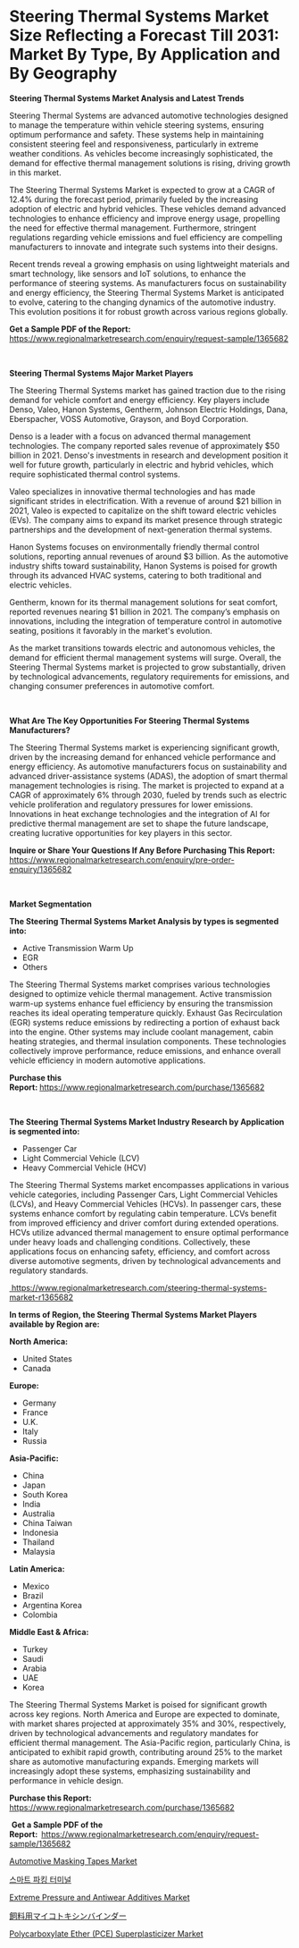 <p><h1>Steering Thermal Systems Market Size Reflecting a Forecast Till 2031: Market By Type, By Application and By Geography</h1></p><p><strong>Steering Thermal Systems Market Analysis and Latest Trends</strong></p>
<p><p>Steering Thermal Systems are advanced automotive technologies designed to manage the temperature within vehicle steering systems, ensuring optimum performance and safety. These systems help in maintaining consistent steering feel and responsiveness, particularly in extreme weather conditions. As vehicles become increasingly sophisticated, the demand for effective thermal management solutions is rising, driving growth in this market.</p><p>The Steering Thermal Systems Market is expected to grow at a CAGR of 12.4% during the forecast period, primarily fueled by the increasing adoption of electric and hybrid vehicles. These vehicles demand advanced technologies to enhance efficiency and improve energy usage, propelling the need for effective thermal management. Furthermore, stringent regulations regarding vehicle emissions and fuel efficiency are compelling manufacturers to innovate and integrate such systems into their designs. </p><p>Recent trends reveal a growing emphasis on using lightweight materials and smart technology, like sensors and IoT solutions, to enhance the performance of steering systems. As manufacturers focus on sustainability and energy efficiency, the Steering Thermal Systems Market is anticipated to evolve, catering to the changing dynamics of the automotive industry. This evolution positions it for robust growth across various regions globally.</p></p>
<p><strong>Get a Sample PDF of the Report:&nbsp;</strong> <a href="https://www.regionalmarketresearch.com/enquiry/request-sample/1365682">https://www.regionalmarketresearch.com/enquiry/request-sample/1365682</a></p>
<p>&nbsp;</p>
<p><strong>Steering Thermal Systems Major Market Players</strong></p>
<p><p>The Steering Thermal Systems market has gained traction due to the rising demand for vehicle comfort and energy efficiency. Key players include Denso, Valeo, Hanon Systems, Gentherm, Johnson Electric Holdings, Dana, Eberspacher, VOSS Automotive, Grayson, and Boyd Corporation.</p><p>Denso is a leader with a focus on advanced thermal management technologies. The company reported sales revenue of approximately $50 billion in 2021. Denso's investments in research and development position it well for future growth, particularly in electric and hybrid vehicles, which require sophisticated thermal control systems.</p><p>Valeo specializes in innovative thermal technologies and has made significant strides in electrification. With a revenue of around $21 billion in 2021, Valeo is expected to capitalize on the shift toward electric vehicles (EVs). The company aims to expand its market presence through strategic partnerships and the development of next-generation thermal systems.</p><p>Hanon Systems focuses on environmentally friendly thermal control solutions, reporting annual revenues of around $3 billion. As the automotive industry shifts toward sustainability, Hanon Systems is poised for growth through its advanced HVAC systems, catering to both traditional and electric vehicles.</p><p>Gentherm, known for its thermal management solutions for seat comfort, reported revenues nearing $1 billion in 2021. The company’s emphasis on innovations, including the integration of temperature control in automotive seating, positions it favorably in the market's evolution.</p><p>As the market transitions towards electric and autonomous vehicles, the demand for efficient thermal management systems will surge. Overall, the Steering Thermal Systems market is projected to grow substantially, driven by technological advancements, regulatory requirements for emissions, and changing consumer preferences in automotive comfort.</p></p>
<p>&nbsp;</p>
<p><strong>What Are The Key Opportunities For Steering Thermal Systems Manufacturers?</strong></p>
<p><p>The Steering Thermal Systems market is experiencing significant growth, driven by the increasing demand for enhanced vehicle performance and energy efficiency. As automotive manufacturers focus on sustainability and advanced driver-assistance systems (ADAS), the adoption of smart thermal management technologies is rising. The market is projected to expand at a CAGR of approximately 6% through 2030, fueled by trends such as electric vehicle proliferation and regulatory pressures for lower emissions. Innovations in heat exchange technologies and the integration of AI for predictive thermal management are set to shape the future landscape, creating lucrative opportunities for key players in this sector.</p></p>
<p><strong>Inquire or Share Your Questions If Any Before Purchasing This Report:</strong> <a href="https://www.regionalmarketresearch.com/enquiry/pre-order-enquiry/1365682">https://www.regionalmarketresearch.com/enquiry/pre-order-enquiry/1365682</a></p>
<p>&nbsp;</p>
<p><strong>Market Segmentation</strong></p>
<p><strong>The Steering Thermal Systems Market Analysis by types is segmented into:</strong></p>
<p><ul><li>Active Transmission Warm Up</li><li>EGR</li><li>Others</li></ul></p>
<p><p>The Steering Thermal Systems market comprises various technologies designed to optimize vehicle thermal management. Active transmission warm-up systems enhance fuel efficiency by ensuring the transmission reaches its ideal operating temperature quickly. Exhaust Gas Recirculation (EGR) systems reduce emissions by redirecting a portion of exhaust back into the engine. Other systems may include coolant management, cabin heating strategies, and thermal insulation components. These technologies collectively improve performance, reduce emissions, and enhance overall vehicle efficiency in modern automotive applications.</p></p>
<p><strong>Purchase this Report:&nbsp;</strong><a href="https://www.regionalmarketresearch.com/purchase/1365682">https://www.regionalmarketresearch.com/purchase/1365682</a></p>
<p>&nbsp;</p>
<p><strong>The Steering Thermal Systems Market Industry Research by Application is segmented into:</strong></p>
<p><ul><li>Passenger Car</li><li>Light Commercial Vehicle (LCV)</li><li>Heavy Commercial Vehicle (HCV)</li></ul></p>
<p><p>The Steering Thermal Systems market encompasses applications in various vehicle categories, including Passenger Cars, Light Commercial Vehicles (LCVs), and Heavy Commercial Vehicles (HCVs). In passenger cars, these systems enhance comfort by regulating cabin temperature. LCVs benefit from improved efficiency and driver comfort during extended operations. HCVs utilize advanced thermal management to ensure optimal performance under heavy loads and challenging conditions. Collectively, these applications focus on enhancing safety, efficiency, and comfort across diverse automotive segments, driven by technological advancements and regulatory standards.</p></p>
<p><a href="https://www.regionalmarketresearch.com/steering-thermal-systems-market-r1365682">&nbsp;https://www.regionalmarketresearch.com/steering-thermal-systems-market-r1365682</a></p>
<p><strong>In terms of Region, the Steering Thermal Systems Market Players available by Region are:</strong></p>
<p>
    <p> <strong> North America: </strong>
        <ul>
            <li>United States</li>
            <li>Canada</li>
        </ul>
        </p> 
    <p> <strong> Europe: </strong>
        <ul>
            <li>Germany</li>
            <li>France</li>
            <li>U.K.</li>
            <li>Italy</li>
            <li>Russia</li>
        </ul>
        </p> 
    <p> <strong> Asia-Pacific: </strong>
        <ul>
            <li>China</li>
            <li>Japan</li>
            <li>South Korea</li>
            <li>India</li>
            <li>Australia</li>
            <li>China Taiwan</li>
            <li>Indonesia</li>
            <li>Thailand</li>
            <li>Malaysia</li>
        </ul>
        </p> 
    <p> <strong> Latin America: </strong>
        <ul>
            <li>Mexico</li>
            <li>Brazil</li>
            <li>Argentina Korea</li>
            <li>Colombia</li>
        </ul>
        </p> 
    <p> <strong> Middle East & Africa: </strong>
        <ul>
            <li>Turkey</li>
            <li>Saudi</li>
            <li>Arabia</li>
            <li>UAE</li>
            <li>Korea</li>
        </ul>
    </p>
    </p>
<p><p>The Steering Thermal Systems Market is poised for significant growth across key regions. North America and Europe are expected to dominate, with market shares projected at approximately 35% and 30%, respectively, driven by technological advancements and regulatory mandates for efficient thermal management. The Asia-Pacific region, particularly China, is anticipated to exhibit rapid growth, contributing around 25% to the market share as automotive manufacturing expands. Emerging markets will increasingly adopt these systems, emphasizing sustainability and performance in vehicle design.</p></p>
<p><strong>Purchase this Report: </strong><a href="https://www.regionalmarketresearch.com/purchase/1365682">https://www.regionalmarketresearch.com/purchase/1365682</a></p>
<p>&nbsp;<strong>Get a Sample PDF of the Report:&nbsp;&nbsp;</strong><a href="https://www.regionalmarketresearch.com/enquiry/request-sample/1365682">https://www.regionalmarketresearch.com/enquiry/request-sample/1365682</a></p>
<p><strong></strong></p>
<p><p><a href="https://github.com/MariaWashington76/Market-Research-Report-List-1/blob/main/automotive-masking-tapes-market.md">Automotive Masking Tapes Market</a></p><p><a href="https://medium.com/@ixknzplk81/%EA%B8%80%EB%A1%9C%EB%B2%8C-%EC%8A%A4%EB%A7%88%ED%8A%B8-%EC%A3%BC%EC%B0%A8-%ED%84%B0%EB%AF%B8%EB%84%90-%EC%8B%9C%EC%9E%A5%EC%9D%80-2024%EB%85%84%EB%B6%80%ED%84%B0-2031%EB%85%84%EA%B9%8C%EC%A7%80-9-6-%EC%9D%98-%EC%97%B0%ED%8F%89%EA%B7%A0-%EC%84%B1%EC%9E%A5%EB%A5%A0-cagr-%EC%9D%84-%EA%B8%B0%EB%A1%9D%ED%95%A0-%EA%B2%83%EC%9C%BC%EB%A1%9C-%EC%98%88%EC%83%81%EB%90%A9%EB%8B%88%EB%8B%A4-2ca10af6383b">스마트 파킹 터미널</a></p><p><a href="https://issuu.com/reportprime-2/docs/extreme-pressure-and-antiwear-addit_667aaa937aefb5">Extreme Pressure and Antiwear Additives Market</a></p><p><a href="https://medium.com/@ridleydamion/%E3%83%9E%E3%82%A4%E3%82%B3%E3%83%88%E3%82%AD%E3%82%B7%E3%83%B3%E7%B5%90%E5%90%88%E5%89%A4%E5%B8%82%E5%A0%B4%E3%81%AE%E6%A6%82%E8%A6%81-2024%E5%B9%B4%E3%81%8B%E3%82%892031%E5%B9%B4%E3%81%AB%E3%81%8B%E3%81%91%E3%81%A6%E3%81%AE%E5%85%A8%E7%90%83%E5%B8%82%E5%A0%B4%E3%81%AE%E5%8B%95%E5%90%91%E3%81%A8%E5%B0%86%E6%9D%A5%E3%81%AE%E5%B1%95%E6%9C%9B-55fe065ed22f?postPublishedType=repub">飼料用マイコトキシンバインダー</a></p><p><a href="https://issuu.com/reportprime-2/docs/polycarboxylate-ether-pce-superplas_aa58dd5ecc76d3">Polycarboxylate Ether (PCE) Superplasticizer Market</a></p></p>